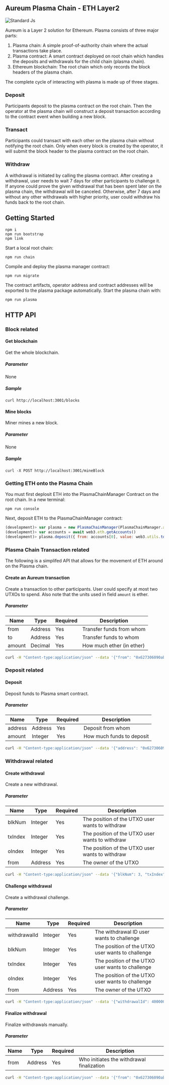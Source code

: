 ## Aureum Plasma Chain - ETH Layer2

![Standard Js](https://cdn.rawgit.com/feross/standard/master/badge.svg)

Aureum is a Layer 2 solution for Ethereum. Plasma consists of three major parts:

1. Plasma chain: A simple proof-of-authority chain where the actual transactions take place.
2. Plasma contract: A smart contract deployed on root chain which handles the deposits and withdrawals for the child chain (plasma chain).
3. Ethereum blockchain: The root chain which only records the block headers of the plasma chain.

The complete cycle of interacting with plasma is made up of three stages.

### Deposit

Participants deposit to the plasma contract on the root chain. Then the operator at the plasma chain will construct a deposit transaction according to the contract event when building a new block.

### Transact

Participants could transact with each other on the plasma chain without notifying the root chain. Only when every block is created by the operator, it will submit the block header to the plasma contract on the root chain.

### Withdraw

A withdrawal is initiated by calling the plasma contract. After creating a withdrawal, user needs to wait 7 days for other participants to challenge it. If anyone could prove the given withdrawal that has been spent later on the plasma chain, the withdrawal will be canceled. Otherwise, after 7 days and without any other withdrawals with higher priority, user could withdraw his funds back to the root chain.

## Getting Started

```
npm i
npm run bootstrap
npm link
```

Start a local root chain:

```
npm run chain
```

Compile and deploy the plasma manager contract:

```
npm run migrate
```

The contract artifacts, operator address and contract addresses will be exported to the plasma package automatically. Start the plasma chain with:

```
npm run plasma
```

## HTTP API

### Block related

#### Get blockchain

Get the whole blockchain.

##### Parameter

None

##### Sample

```
curl http://localhost:3001/blocks
```

#### Mine blocks

Miner mines a new block.

##### Parameter

None

##### Sample

```
curl -X POST http://localhost:3001/mineBlock
```

### Getting ETH onto the Plasma Chain

You must first deplosit ETH into the PlasmaChainManager Contract on the root chain. In a new terminal:

```
npm run console
```

Next, deposit ETH to the PlasmaChainManager contract:

```javascript
(development)> var plasma = new PlasmaChainManager(PlasmaChainManager.address)
(development)> var accounts = await web3.eth.getAccounts()
(development)> plasma.deposit({ from: accounts[0], value: web3.utils.toWei('1', 'ether'), gas: 300000 })
```

### Plasma Chain Transaction related

The following is a simplifed API that allows for the movement of ETH around on the Plasma chain.

#### Create an Aureum transaction

Create a transaction to other participants. User could specify at most two UTXOs to spend. Also note that the units used in field `amount` is ether.

##### Parameter

| Name   | Type    | Required | Description               |
| ------ | ------- | -------- | ------------------------- |
| from   | Address | Yes      | Transfer funds from whom  |
| to     | Address | Yes      | Transfer funds to whom    |
| amount | Decimal | Yes      | How much ether (in ether) |

```bash
curl -H "Content-type:application/json" --data '{"from": "0x627306090abaB3A6e1400e9345bC60c78a8BEf57", "to": "0x3B0bA3134Ac12Cc065d4dBa498a60cba5Ef16098", "amount": 2}' http://localhost:3001/transact
```

### Deposit related

#### Deposit

Deposit funds to Plasma smart contract.

##### Parameter

| Name    | Type    | Required | Description               |
| ------- | ------- | -------- | ------------------------- |
| address | Address | Yes      | Deposit from whom         |
| amount  | Integer | Yes      | How much funds to deposit |

```bash
curl -H "Content-type:application/json" --data '{"address": "0x627306090abaB3A6e1400e9345bC60c78a8BEf57", "amount": 1}' http://localhost:3001/deposit
```

### Withdrawal related

#### Create withdrawal

Create a new withdrawal.

##### Parameter

| Name    | Type    | Required | Description                                     |
| ------- | ------- | -------- | ----------------------------------------------- |
| blkNum  | Integer | Yes      | The position of the UTXO user wants to withdraw |
| txIndex | Integer | Yes      | The position of the UTXO user wants to withdraw |
| oIndex  | Integer | Yes      | The position of the UTXO user wants to withdraw |
| from    | Address | Yes      | The owner of the UTXO                           |

```bash
curl -H "Content-type:application/json" --data '{"blkNum": 3, "txIndex": 1, "oIndex": 0, "from": "0x627306090abaB3A6e1400e9345bC60c78a8BEf57"}' http://localhost:3001/withdraw/create
```

#### Challenge withdrawal

Create a withdrawal challenge.

##### Parameter

| Name         | Type    | Required | Description                                      |
| ------------ | ------- | -------- | ------------------------------------------------ |
| withdrawalId | Integer | Yes      | The withdrawal ID user wants to challenge        |
| blkNum       | Integer | Yes      | The position of the UTXO user wants to challenge |
| txIndex      | Integer | Yes      | The position of the UTXO user wants to challenge |
| oIndex       | Integer | Yes      | The position of the UTXO user wants to challenge |
| from         | Address | Yes      | The owner of the UTXO                            |

```bash
curl -H "Content-type:application/json" --data '{"withdrawalId": 4000000000, "blkNum": 4, "txIndex": 2, "oIndex": 1, "from": "0x857470E5FBa91EE27fa1B84F838ae8220ac91aB8"}' http://localhost:3001/withdraw/challenge
```

#### Finalize withdrawal

Finalize withdrawals manually.

##### Parameter

| Name | Type    | Required | Description                               |
| ---- | ------- | -------- | ----------------------------------------- |
| from | Address | Yes      | Who initiates the withdrawal finalization |

```bash
curl -H "Content-type:application/json" --data '{"from": "0x627306090abaB3A6e1400e9345bC60c78a8BEf57"}' http://localhost:3001/withdraw/finalize
```
